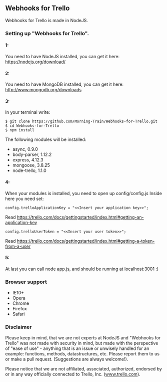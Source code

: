 ## Webhooks for Trello
Webhooks for Trello is made in NodeJS.

### Setting up "Webhooks for Trello".
#### 1:
You need to have NodeJS installed, you can get it here:
https://nodejs.org/download/

#### 2:
You need to have MongoDB installed, you can get it here:
http://www.mongodb.org/downloads

#### 3:
In your terminal write:


    $ git clone https://github.com/Morning-Train/Webhooks-for-Trello.git
    $ cd Webhooks-for-Trello
    $ npm install


The following modules will be installed:
- async, 0.9.0
- body-parser, 1.12.2
- express, 4.12.3
- mongoose, 3.8.25
- node-trello, 1.1.0


#### 4:
When your modules is installed, you need to open up config/config.js
Inside here you need set:

    config.trelloApplicationKey = "<<Insert your application key>>";
Read https://trello.com/docs/gettingstarted/index.html#getting-an-application-key

    config.trelloUserToken = "<<Insert your user token>>";
Read https://trello.com/docs/gettingstarted/index.html#getting-a-token-from-a-user

#### 5:
At last you can call node app.js, and should be running at localhost:3001 :)

### Browser support
- IE10+
- Opera
- Chrome
- Firefox
- Safari

### Disclaimer
Please keep in mind, that we are not experts at NodeJS and "Webhooks for Trello"
was not made with security in mind, but made with the perspective of
"ease of use" - anything that is an issue or unwisely handled for an
example: functions, methods, datastructures, etc. Please report them
to us or make a pull request. (Suggestions are always welcome!).

Please notice that we are not affiliated, associated, authorized, endorsed by or in any way officially connected to Trello, Inc. (www.trello.com).
